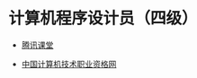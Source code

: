 # 计算机程序设计员（四级）

- [腾讯课堂](https://ke.qq.com/course/5645368#term_id=105844259)

- [中国计算机技术职业资格网](https://www.ruankao.org.cn/)
